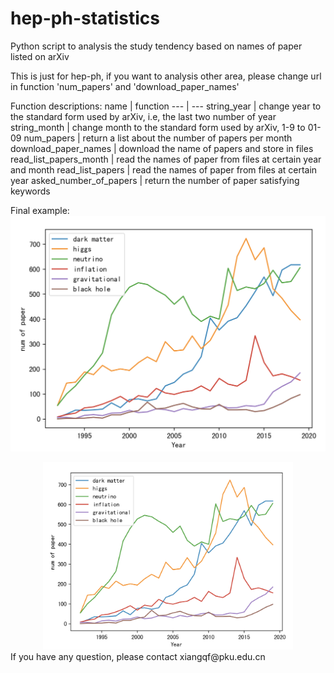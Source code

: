 # hep-ph-statistics
Python script to analysis the study tendency based on names of paper listed on arXiv

This is just for hep-ph, if you want to analysis other area, please change url in function 'num_papers' and 'download_paper_names' 

Function descriptions:
   name             |      function
   ---               | ---
 string_year          |   change year to the standard form used by arXiv, i.e, the last two number of year
 string_month         |   change month to the standard form used by arXiv, 1-9 to 01-09
 num_papers           |   return a list about the number of papers per month
 download_paper_names |   download the name of papers and store in files
 read_list_papers_month | read the names of paper from files at certain year and month
 read_list_papers       | read the names of paper from files at certain year
 asked_number_of_papers | return the number of paper satisfying keywords

Final example:
![figure](https://github.com/peakfei/hep-ph-statistics/blob/master/screenshots/test1.png)

<div align=center><img width="400" height="300" src="https://github.com/peakfei/hep-ph-statistics/blob/master/screenshots/test1.png"/></div>
If you have any question, please contact xiangqf@pku.edu.cn
